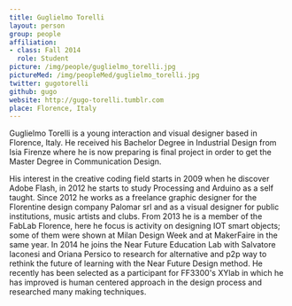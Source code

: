 ```yaml
---
title: Guglielmo Torelli
layout: person
group: people
affiliation:
- class: Fall 2014
  role: Student
picture: /img/people/guglielmo_torelli.jpg
pictureMed: /img/peopleMed/guglielmo_torelli.jpg
twitter: gugotorelli
github: gugo
website: http://gugo-torelli.tumblr.com
place: Florence, Italy
---
```

Guglielmo Torelli is a young interaction and visual designer based in Florence, Italy. He received his Bachelor Degree in Industrial Design from Isia Firenze where he is now preparing is final project in order to get the Master Degree in Communication Design. 

His interest in the creative coding field starts in 2009 when he discover Adobe Flash, in 2012 he starts to study Processing and Arduino as a self taught. Since 2012 he works as a freelance graphic designer for the Florentine design company Palomar srl and as a visual designer for public institutions, music artists and clubs. From 2013 he is a member of the FabLab Florence, here he focus is activity on designing IOT smart objects; some of them were shown at Milan Design Week and at MakerFaire in the same year.
In 2014 he joins the Near Future Education Lab with Salvatore Iaconesi and Oriana Persico to research for alternative and p2p way to rethink the future of learning with the Near Future Design method. 
He recently has been selected as a participant for FF3300's XYlab in which he has improved is human centered approach in the design process and researched many making techniques.